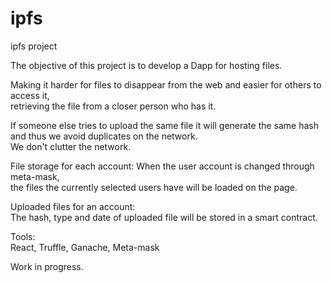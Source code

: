 # ipfs
ipfs project

The objective of this project is to develop a Dapp for hosting files.<br>

Making it harder for files to disappear from the web and easier for others to access it, <br> 
retrieving the file from a closer person who has it. <br>

If someone else tries to upload the same file it will generate the same hash and thus we avoid duplicates on the network. 
<br> We don't clutter the network. <br>

File storage for each account: When the user account is changed through meta-mask, 
<br> the files the currently selected users have will be loaded on the page. <br>


Uploaded files for an account: 
<br> The hash, type and date of uploaded file will be stored in a smart contract. <br>

Tools:<br>
React,
Truffle,
Ganache,
Meta-mask

Work in progress.
